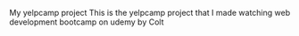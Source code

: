 My yelpcamp project This is the yelpcamp project that I made watching web development bootcamp on udemy by Colt